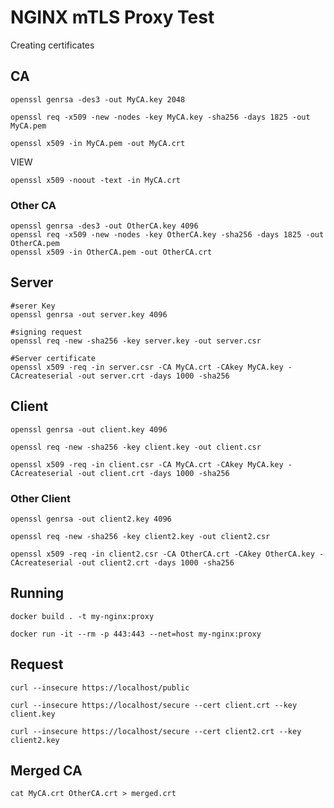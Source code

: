 # NGINX mTLS Proxy Test

Creating certificates

## CA
```shell
openssl genrsa -des3 -out MyCA.key 2048

openssl req -x509 -new -nodes -key MyCA.key -sha256 -days 1825 -out MyCA.pem

openssl x509 -in MyCA.pem -out MyCA.crt
```

VIEW
```shell
openssl x509 -noout -text -in MyCA.crt
```

### Other CA
```shell
openssl genrsa -des3 -out OtherCA.key 4096
openssl req -x509 -new -nodes -key OtherCA.key -sha256 -days 1825 -out OtherCA.pem
openssl x509 -in OtherCA.pem -out OtherCA.crt
```

## Server
```shell
#serer Key
openssl genrsa -out server.key 4096

#signing request
openssl req -new -sha256 -key server.key -out server.csr

#Server certificate
openssl x509 -req -in server.csr -CA MyCA.crt -CAkey MyCA.key -CAcreateserial -out server.crt -days 1000 -sha256
```

## Client
```shell
openssl genrsa -out client.key 4096

openssl req -new -sha256 -key client.key -out client.csr

openssl x509 -req -in client.csr -CA MyCA.crt -CAkey MyCA.key -CAcreateserial -out client.crt -days 1000 -sha256 
```

### Other Client
```shell
openssl genrsa -out client2.key 4096

openssl req -new -sha256 -key client2.key -out client2.csr

openssl x509 -req -in client2.csr -CA OtherCA.crt -CAkey OtherCA.key -CAcreateserial -out client2.crt -days 1000 -sha256 
```

## Running
```shell
docker build . -t my-nginx:proxy

docker run -it --rm -p 443:443 --net=host my-nginx:proxy
```

## Request

```shell
curl --insecure https://localhost/public
```

```shell
curl --insecure https://localhost/secure --cert client.crt --key client.key 
```

```shell
curl --insecure https://localhost/secure --cert client2.crt --key client2.key 
```

## Merged CA
```shell
cat MyCA.crt OtherCA.crt > merged.crt
```